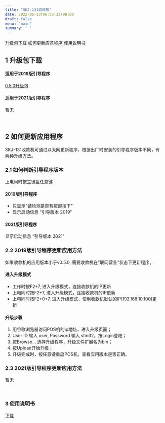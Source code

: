 ```yaml
---
title: "SKJ-131收款机"
date: 2022-05-13T06:55:33+08:00
draft: false
menu: "main"
summary: " "
---
```

[升级包下载](#1-升级包下载)
[如何更新应意程序](#2-如何更新应用程序)
[使用说明书](#3-使用说明书)

## 1 升级包下载

#### 适用于2019版引导程序
[0.5.0升级包](https://pan.baidu.com/s/1YerZxbV4goAxOzzZ9TSNyw?pwd=tjj3)

#### 适用于2021版引导程序
暂无

&nbsp;

## 2 如何更新应用程序
SKJ-131收款机可通过以太网更新程序，根据出厂时安装的引导程序版本不同，有两种升级方法。

### 2.1 如何判断引导程序版本
 上电同时按主键盘任意键

#### 2019版引导程序
 * 只显示"请检测是否有按键按下"
 * 显示启动信息 “引导版本 2019"

#### 2021版引导程序
 显示启动信息 “引导版本 2021"

### 2.2 2019版引导程序更新应用方法

如果收款机的应用版本小于v0.5.0, 需要收款机在"联网营业"状态下更新程序。

#### 进入升级模式
 * 工作时按F2+7, 进入升级模式，连接收款机的IP更新
 * 上电同时按F2+7, 进入升级模式，连接收款机的IP更新
 * 上电同时按F2+0+7, 进入升级模式，使用收款机默认的IP(192.168.10.100)更新

#### 升级步骤
  1. 用谷歌浏览器访问POS机的ip地址，进入升级页面；
  2. User ID 输入 user,  Password 输入 stm32，按Login登陆；
  3. 按Browse… 选择升级程序，升级文件扩展名为bin；
  4. 按Upload开始升级；
  5. 升级完成时，按任意键重启POS机，查看应用版本是否正确。

### 2.3 2021版引导程序更新应用方法
暂无

&nbsp;

### 3 使用说明书

[下载](https://pan.baidu.com/s/15SsUmc38hGwbQrpN0cF9pg?pwd=xqnr)
